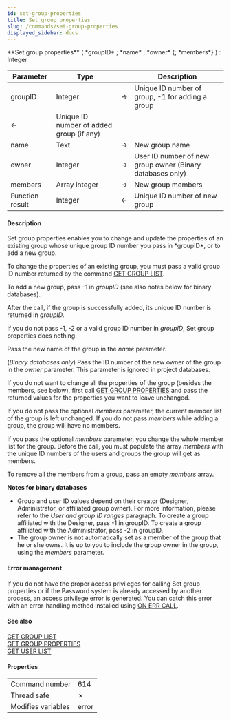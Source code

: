 ```yaml
---
id: set-group-properties
title: Set group properties
slug: /commands/set-group-properties
displayed_sidebar: docs
---
```


<!--REF #_command_.Set group properties.Syntax-->**Set group properties** ( *groupID* ; *name* ; *owner* {; *members*} )  : Integer<!-- END REF-->
<!--REF #_command_.Set group properties.Params-->
| Parameter | Type |  | Description |
| --- | --- | --- | --- |
| groupID | Integer | &#8594;  | Unique ID number of group, -1 for adding a group |
| &#8592; | Unique ID number of added group (if any) |
| name | Text | &#8594;  | New group name |
| owner | Integer | &#8594;  | User ID number of new group owner (Binary databases only) |
| members | Array integer | &#8594;  | New group members |
| Function result | Integer | &#8592; | Unique ID number of new group |

<!-- END REF-->

#### Description 

<!--REF #_command_.Set group properties.Summary-->Set group properties enables you to change and update the properties of an existing group whose unique group ID number you pass in *groupID*, or to add a new group.<!-- END REF--> 

To change the properties of an existing group, you must pass a valid group ID number returned by the command [GET GROUP LIST](get-group-list.md). 

To add a new group, pass -1 in *groupID* (see also notes below for binary databases). 

After the call, if the group is successfully added, its unique ID number is returned in *groupID*. 

If you do not pass -1, -2 or a valid group ID number in *groupID*, Set group properties does nothing.

Pass the new name of the group in the *name* parameter.

(*Binary databases only*) Pass the ID number of the new owner of the group in the *owner* parameter. This parameter is ignored in project databases. 

If you do not want to change all the properties of the group (besides the members, see below), first call [GET GROUP PROPERTIES](get-group-properties.md) and pass the returned values for the properties you want to leave unchanged.

If you do not pass the optional *members* parameter, the current member list of the group is left unchanged. If you do not pass *members* while adding a group, the group will have no members.

If you pass the optional *members* parameter, you change the whole member list for the group. Before the call, you must populate the array *members* with the unique ID numbers of the users and groups the group will get as members. 

To remove all the members from a group, pass an empty *members* array.

**Notes for binary databases**

* Group and user ID values depend on their creator (Designer, Administrator, or affiliated group owner). For more information, please refer to the *User and group ID ranges* paragraph. To create a group affiliated with the Designer, pass -1 in groupID. To create a group affiliated with the Administrator, pass -2 in groupID.
* The group owner is not automatically set as a member of the group that he or she owns. It is up to you to include the group owner in the group, using the *members* parameter.

#### Error management 

If you do not have the proper access privileges for calling Set group properties or if the Password system is already accessed by another process, an access privilege error is generated. You can catch this error with an error-handling method installed using [ON ERR CALL](on-err-call.md).

#### See also 

[GET GROUP LIST](get-group-list.md)  
[GET GROUP PROPERTIES](get-group-properties.md)  
[GET USER LIST](get-user-list.md)  

#### Properties

|  |  |
| --- | --- |
| Command number | 614 |
| Thread safe | &cross; |
| Modifies variables | error |


